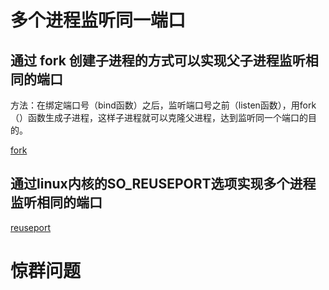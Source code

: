 # 多个进程监听同一端口

## 通过 fork 创建子进程的方式可以实现父子进程监听相同的端口

方法：在绑定端口号（bind函数）之后，监听端口号之前（listen函数），用fork（）函数生成子进程，这样子进程就可以克隆父进程，达到监听同一个端口的目的。

[fork](listen_same_port_by_fork.py)

## 通过linux内核的SO_REUSEPORT选项实现多个进程监听相同的端口

[reuseport](listen_same_port_by_reuseport.py)


# 惊群问题


